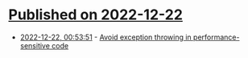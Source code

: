 # [Published on 2022-12-22](index.md)

* [2022-12-22, 00:53:51](https://news.ycombinator.com/item?id=34088370) - [Avoid exception throwing in performance-sensitive code](https://lemire.me/blog/2022/05/13/avoid-exception-throwing-in-performance-sensitive-code/)
